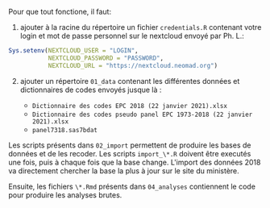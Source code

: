 Pour que tout fonctione, il faut:

1. ajouter à la racine du répertoire un fichier `credentials.R` contenant votre login et mot de passe personnel sur le nextcloud envoyé par Ph. L.:

~~~r
Sys.setenv(NEXTCLOUD_USER = "LOGIN", 
           NEXTCLOUD_PASSWORD = "PASSWORD",
           NEXTCLOUD_URL = "https://nextcloud.neomad.org")
~~~

2. ajouter un répertoire `01_data` contenant les différentes données et dictionnaires de codes envoyés jusque là :

    - `Dictionnaire des codes EPC 2018 (22 janvier 2021).xlsx`
    - `Dictionnaire des codes pseudo panel EPC 1973-2018 (22 janvier 2021).xlsx`
    - `panel7318.sas7bdat`

Les scripts présents dans `02_import` permettent de produire les bases de données et de les recoder. Les scripts `import_\*.R` doivent être executés une fois, puis à chaque fois que la base change. L'import des données 2018 va directement chercher la base la plus à jour sur le site du ministère.

Ensuite, les fichiers `\*.Rmd` présents dans `04_analyses` contiennent le code pour produire les analyses brutes.

